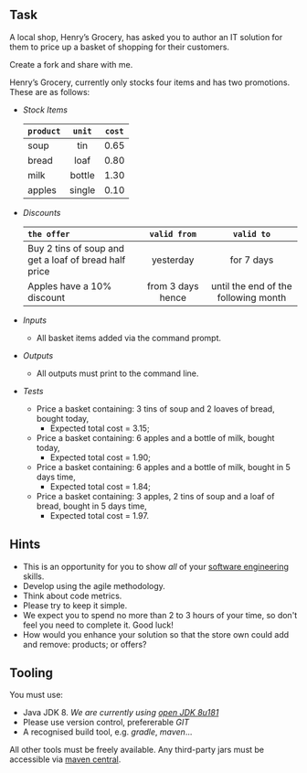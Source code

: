 ## Task
A local shop, Henry’s Grocery, has asked you to author an IT solution for them to price up a basket of shopping for their customers.

Create a fork and share with me.

Henry’s Grocery, currently only stocks four items and has two promotions. These are as follows:

  - _Stock Items_
        
    |  `product` | `unit`   | `cost` |
    | :---  | :---: | :---: |
    |  soup    | tin    | 0.65 |
    |  bread   | loaf   | 0.80 |
    |  milk    | bottle | 1.30 |
    |  apples  | single | 0.10 |

  - _Discounts_
 
    | `the offer` | `valid from` | `valid to` | 
    | :---     | :---: | :---: |    
    | Buy 2 tins of soup and get a loaf of bread half price | yesterday | for 7 days |
    | Apples have a 10% discount | from 3 days hence | until the end of the following month |

  - _Inputs_
    - All basket items added via the command prompt.
  - _Outputs_
    -	All outputs must print to the command line.
     
  - _Tests_
     - Price a basket containing: 3 tins of soup and 2 loaves of bread, bought today, 
       - Expected total cost = 3.15;
     - Price a basket containing: 6 apples and a bottle of milk, bought today, 
       - Expected total cost = 1.90;
     - Price a basket containing: 6 apples and a bottle of milk, bought in 5 days time,
       - Expected total cost = 1.84;
     - Price a basket containing: 3 apples, 2 tins of soup and a loaf of bread, bought in 5 days time,
       - Expected total cost = 1.97.
          
## Hints
 - This is an opportunity for you to show _all_ of your [software engineering](https://en.wikipedia.org/wiki/Software_engineering) skills.
 - Develop using the agile methodology.
 - Think about code metrics.
 - Please try to keep it simple.
 - We expect you to spend no more than 2 to 3 hours of your time, so don't feel you need to complete it. Good luck!
 - How would you enhance your solution so that the store own could add and remove: products; or offers?

## Tooling
You must use:
 - Java JDK 8. _We are currently using [open JDK 8u181](https://cdn.azul.com/zulu/bin/zulu8.31.0.1-jdk8.0.181-win_x64.msi)_
 - Please use version control, prefererable _GIT_
 - A recognised build tool, e.g. _gradle_, _maven_...
 
 All other tools must be freely available. Any third-party jars must be accessible via [maven central](https://mvnrepository.com/repos/central).
